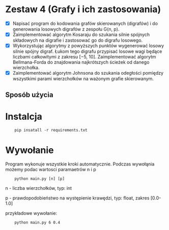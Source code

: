 # Zestaw 4 (Grafy i ich zastosowania)

- [x] Napisać program do kodowania grafów skierowanych (digrafów) i do generowania losowych digrafów z zespołu G(n, p).
- [x] Zaimplementować algorytm Kosaraju do szukania silnie spójnych składowych na digrafie i zastosować go do digrafu losowego.
- [x] Wykorzystując algorytmy z powyższych punktów wygenerować losowy silnie spójny digraf. Łukom tego digrafu przypisać losowe wagi będące liczbami całkowitymi z zakresu [−5, 10]. Zaimplementować algorytm Bellmana-Forda do znajdowania najkrótszych ścieżek od danego wierzchołka.
- [x] Zaimplementować algorytm Johnsona do szukania odegłości pomiędzy wszystkimi parami wierzchołków na ważonym grafie skierowanym.

## Sposób użycia
# Instalcja

        pip insatall -r requirements.txt

# Wywołanie
Program wykonuje wszystkie kroki automatycznie. Podczas wywołąnia możemy podac wartosci paramaetrów n i p

        python main.py [n] [p]

n - liczba wierzchołków, typ: int

p - prawdopodobieństwo na występienie krawędzi, typ: float, zakres [0.0-1.0]

przykładowe wywołanie:

        python main.py 6 0.4


